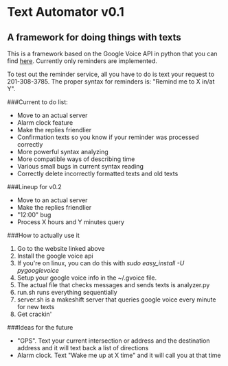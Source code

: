 Text Automator v0.1
===================

A framework for doing things with texts
---------------------------------------

This is a framework based on the Google Voice API in python that you can find [here](http://code.google.com/p/pygooglevoice/).
Currently only reminders are implemented.

To test out the reminder service, all you have to do is text your request to 201-308-3785.
The proper syntax for reminders is: "Remind me to X in/at Y".

###Current to do list:
-  Move to an actual server
-  Alarm clock feature
-  Make the replies friendlier
-  Confirmation texts so you know if your reminder was processed correctly
-  More powerful syntax analyzing
-  More compatible ways of describing time
-  Various small bugs in current syntax reading
-  Correctly delete incorrectly formatted texts and old texts

###Lineup for v0.2
-  Move to an actual server
-  Make the replies friendlier
-  "12:00" bug
-  Process X hours and Y minutes query

###How to actually use it
1. Go to the website linked above
2. Install the google voice api
3. If you're on linux, you can do this with *sudo easy_install -U pygooglevoice*
4. Setup your google voice info in the ~/.gvoice file.
5. The actual file that checks messages and sends texts is analyzer.py
6. run.sh runs everything sequentially
7. server.sh is a makeshift server that queries google voice every minute for new texts
8. Get crackin'

###Ideas for the future
-  "GPS". Text your current intersection or address and the destination address and it will text back a list of directions
-  Alarm clock. Text "Wake me up at X time" and it will call you at that time
